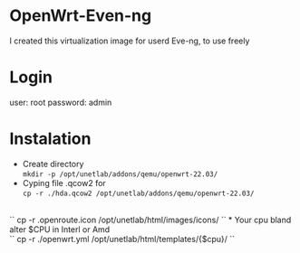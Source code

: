# OpenWrt-Even-ng
I created this virtualization image for userd Eve-ng, to use freely
# Login
user: root
password: admin
# Instalation
* Create directory </br>
``
 mkdir -p /opt/unetlab/addons/qemu/openwrt-22.03/
``
* Cyping file .qcow2 for </br>
``
 cp -r ./hda.qcow2 /opt/unetlab/addons/qemu/openwrt-22.03/
 ``
 </br>
 ``
 cp -r .openroute.icon /opt/unetlab/html/images/icons/
``
* Your cpu bland alter $CPU in Interl or Amd </br>
 ``
 cp -r ./openwrt.yml /opt/unetlab/html/templates/{$cpu}/
 ``
